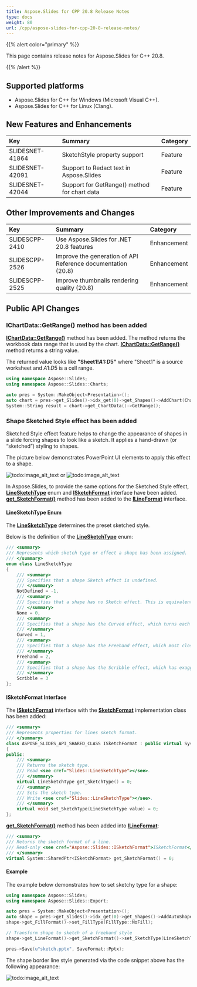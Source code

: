 ```yaml
---
title: Aspose.Slides for CPP 20.8 Release Notes
type: docs
weight: 80
url: /cpp/aspose-slides-for-cpp-20-8-release-notes/
---
```


{{% alert color="primary" %}} 

This page contains release notes for Aspose.Slides for C++ 20.8.

{{% /alert %}} 

## **Supported platforms**
- Aspose.Slides for C++ for Windows (Microsoft Visual C++).
- Aspose.Slides for C++ for Linux (Clang).

## **New Features and Enhancements**
|**Key**|**Summary**|**Category**|
| :- | :- | :- |
|SLIDESNET-41864|SketchStyle property support|Feature|
|SLIDESNET-42091|Support to Redact text in Aspose.Slides|Feature|
|SLIDESNET-42044|Support for GetRange() method for chart data|Feature|

## **Other Improvements and Changes**
|**Key**|**Summary**|**Category**|
| :- | :- | :- |
|SLIDESCPP-2410|Use Aspose.Slides for .NET 20.8 features|Enhancement|
|SLIDESCPP-2526|Improve the generation of API Reference documentation (20.8)|Enhancement|
|SLIDESCPP-2525|Improve thumbnails rendering quality (20.8)|Enhancement|

## **Public API Changes**
### **IChartData::GetRange() method has been added**

[**IChartData::GetRange()**](https://reference.aspose.com/slides/cpp/class/aspose.slides.charts.i_chart_data#a8299de9b9dbd6353bd5bd8f5b5da22c9) method has been added. The method returns the workbook data range that is used by the chart. [**IChartData::GetRange()**](https://reference.aspose.com/slides/cpp/class/aspose.slides.charts.i_chart_data#a8299de9b9dbd6353bd5bd8f5b5da22c9) method returns a string value. 

The returned value looks like **"Sheet1!$A$1:$D$5"** where "Sheet1" is a source worksheet and $A$1:$D$5 is a cell range. 

``` cpp
using namespace Aspose::Slides;
using namespace Aspose::Slides::Charts;

auto pres = System::MakeObject<Presentation>();
auto chart = pres->get_Slides()->idx_get(0)->get_Shapes()->AddChart(ChartType::ClusteredColumn, 10.0f, 10.0f, 400.0f, 300.0f);
System::String result = chart->get_ChartData()->GetRange();
```

### **Shape Sketched Style effect has been added**
Sketched Style effect feature helps to change the appearance of shapes in a slide forcing shapes to look like a sketch. It applies a hand-drawn (or “sketched”) styling to shapes.

The picture below demonstrates PowerPoint UI elements to apply this effect to a shape.

![todo:image_alt_text](aspose-slides-for-cpp-20-8-release-notes_1.png) or ![todo:image_alt_text](aspose-slides-for-cpp-20-8-release-notes_2.png)

In Aspose.Slides, to provide the same options for the Sketched Style effect, [**LineSketchType**](https://reference.aspose.com/slides/cpp/namespace/aspose.slides#a6b6b8f0be5682e56bc899f593d85dc72) enum and [**ISketchFormat**](https://reference.aspose.com/slides/cpp/class/aspose.slides.i_sketch_format) interface have been added. [**get_SketchFormat()**](https://reference.aspose.com/slides/cpp/class/aspose.slides.i_line_format#aafb259af9c9909e16ff0a47ab6cfe7b9) method has been added to the [**ILineFormat**](https://reference.aspose.com/slides/cpp/class/aspose.slides.i_line_format) interface.

#### **LineSketchType Enum**
The [**LineSketchType**](https://reference.aspose.com/slides/cpp/namespace/aspose.slides#a6b6b8f0be5682e56bc899f593d85dc72) determines the preset sketched style.

Below is the definition of the [**LineSketchType**](https://reference.aspose.com/slides/cpp/namespace/aspose.slides#a6b6b8f0be5682e56bc899f593d85dc72) enum: 

``` cpp
/// <summary>
/// Represents which sketch type or effect a shape has been assigned.
/// </summary>
enum class LineSketchType
{
    /// <summary>
    /// Specifies that a shape Sketch effect is undefined. 
    /// </summary>
    NotDefined = -1,
    /// <summary>
    /// Specifies that a shape has no Sketch effect. This is equivalent to this property being empty.
    /// </summary>
    None = 0,
    /// <summary>
    /// Specifies that a shape has the Curved effect, which turns each edge of the shape into one big gentle curve.
    /// </summary>
    Curved = 1,
    /// <summary>
    /// Specifies that a shape has the Freehand effect, which most closely resembles an imperfectly drawn line.
    /// </summary>
    Freehand = 2,
    /// <summary>
    /// Specifies that a shape has the Scribble effect, which has exaggerated oscillation as if drawn purposely messy.
    /// </summary>
    Scribble = 3
};
```

#### **ISketchFormat Interface**
The [**ISketchFormat**](https://reference.aspose.com/slides/cpp/class/aspose.slides.i_sketch_format) interface with the [**SketchFormat**](https://reference.aspose.com/slides/cpp/class/aspose.slides.sketch_format) implementation class has been added:

```cpp
/// <summary>
/// Represents properties for lines sketch format.
/// </summary>
class ASPOSE_SLIDES_API_SHARED_CLASS ISketchFormat : public virtual System::Object
{
public:
    /// <summary>
    /// Returns the sketch type.
    /// Read <see cref="Slides::LineSketchType"></see>.
    /// </summary>
    virtual LineSketchType get_SketchType() = 0;
    /// <summary>
    /// Sets the sketch type.
    /// Write <see cref="Slides::LineSketchType"></see>.
    /// </summary>
    virtual void set_SketchType(LineSketchType value) = 0;
};
```

[**get_SketchFormat()**](https://reference.aspose.com/slides/cpp/class/aspose.slides.i_line_format#aafb259af9c9909e16ff0a47ab6cfe7b9) method has been added into [**ILineFormat**](https://reference.aspose.com/slides/cpp/class/aspose.slides.i_line_format):

```cpp
/// <summary>
/// Returns the sketch format of a line.
/// Read-only <see cref="Aspose::Slides::ISketchFormat">ISketchFormat</see>.
/// </summary>
virtual System::SharedPtr<ISketchFormat> get_SketchFormat() = 0;
```

#### **Example**
The example below demonstrates how to set sketchy type for a shape:

```cpp
using namespace Aspose::Slides;
using namespace Aspose::Slides::Export;

auto pres = System::MakeObject<Presentation>();
auto shape = pres->get_Slides()->idx_get(0)->get_Shapes()->AddAutoShape(ShapeType::Rectangle, 20.0f, 20.0f, 300.0f, 150.0f);
shape->get_FillFormat()->set_FillType(FillType::NoFill);

// Transform shape to sketch of a freehand style
shape->get_LineFormat()->get_SketchFormat()->set_SketchType(LineSketchType::Freehand);

pres->Save(u"sketch.pptx", SaveFormat::Pptx);
```

The shape border line style generated via the code snippet above has the following appearance:

![todo:image_alt_text](aspose-slides-for-cpp-20-8-release-notes_3.png) 
